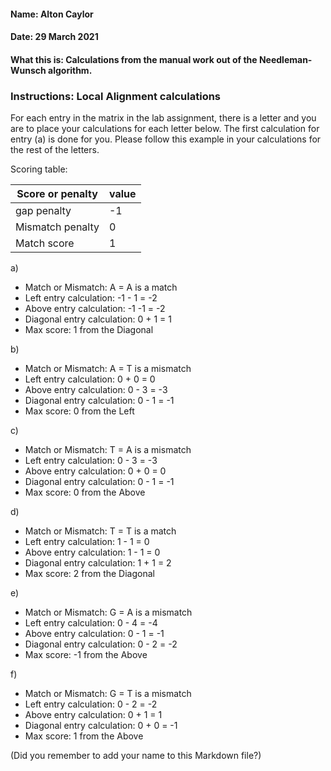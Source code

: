 #### Name: Alton Caylor
#### Date: 29 March 2021
#### What this is: Calculations from the manual work out of the Needleman-Wunsch algorithm.

### Instructions: Local Alignment calculations
For each entry in the matrix in the lab assignment, there is a letter and you are to place your calculations for each letter below. The first calculation for entry (a) is done for you. Please follow this example in your calculations for the rest of the letters.

Scoring table:


|Score or penalty| value |
|----------------|-------|
|gap penalty      |-1     |
|Mismatch penalty | 0     |
|Match score     | 1     |


a)
- Match or Mismatch: A = A is a match
- Left entry calculation: -1 - 1 = -2
- Above entry calculation: -1 -1 = -2
- Diagonal entry calculation: 0 + 1 = 1
- Max score: 1 from the Diagonal


b)
- Match or Mismatch:               A = T is a mismatch
- Left entry calculation:          0 + 0 = 0
- Above entry calculation:         0 - 3 = -3
- Diagonal entry calculation:      0 - 1 = -1
- Max score: 0 from the Left


c)
- Match or Mismatch:               T = A is a mismatch
- Left entry calculation:          0 - 3 = -3
- Above entry calculation:         0 + 0 = 0
- Diagonal entry calculation:      0 - 1 = -1
- Max score: 0 from the Above


d)
- Match or Mismatch:               T = T is a match
- Left entry calculation:          1 - 1 = 0
- Above entry calculation:         1 - 1 = 0
- Diagonal entry calculation:      1 + 1 = 2
- Max score: 2 from the Diagonal


e)
- Match or Mismatch:               G = A is a mismatch
- Left entry calculation:          0 - 4 = -4
- Above entry calculation:         0 - 1 = -1
- Diagonal entry calculation:      0 - 2 = -2
- Max score: -1 from the Above


f)
- Match or Mismatch:               G = T is a mismatch
- Left entry calculation:          0 - 2 = -2
- Above entry calculation:         0 + 1 = 1
- Diagonal entry calculation:      0 + 0 = -1
- Max score: 1 from the Above



(Did you remember to add your name to this Markdown file?)

